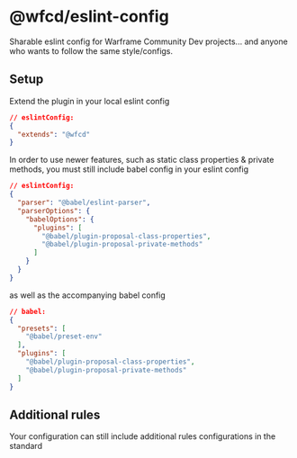 # @wfcd/eslint-config

Sharable eslint config for Warframe Community Dev projects...
and anyone who wants to follow the same style/configs.

## Setup

Extend the plugin in your local eslint config
```json
// eslintConfig:
{
  "extends": "@wfcd"
}
```

In order to use newer features, such as static class properties & private methods,
you must still include babel config in your eslint config
```json
// eslintConfig:
{
  "parser": "@babel/eslint-parser",
  "parserOptions": {
    "babelOptions": {
      "plugins": [
        "@babel/plugin-proposal-class-properties",
        "@babel/plugin-proposal-private-methods"
      ]
    }
  }
}
```

as well as the accompanying babel config
```json
// babel:
{
  "presets": [
    "@babel/preset-env"
  ],
  "plugins": [
    "@babel/plugin-proposal-class-properties",
    "@babel/plugin-proposal-private-methods"
  ]
}
```

## Additional rules

Your configuration can still include additional rules configurations in the standard 
